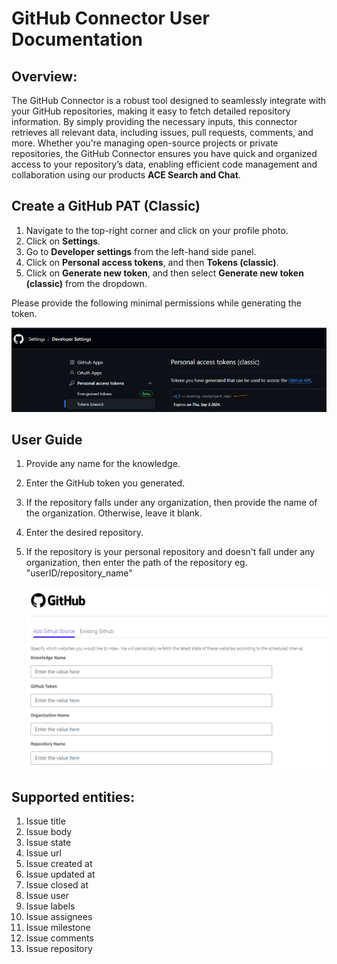 # GitHub Connector User Documentation

## Overview:
The GitHub Connector is a robust tool designed to seamlessly integrate with your GitHub repositories, making it easy to fetch detailed repository information. By simply providing the necessary inputs, this connector retrieves all relevant data, including issues, pull requests, comments, and more. Whether you're managing open-source projects or private repositories, the GitHub Connector ensures you have quick and organized access to your repository’s data, enabling efficient code management and collaboration using our products **ACE Search and Chat**.

## Create a GitHub PAT (Classic)
1. Navigate to the top-right corner and click on your profile photo.
2. Click on **Settings**.
3. Go to **Developer settings** from the left-hand side panel.
4. Click on **Personal access tokens**, and then **Tokens (classic)**.
5. Click on **Generate new token**, and then select **Generate new token (classic)** from the dropdown.

Please provide the following minimal permissions while generating the token.

![Github](Images/Github1.png)

## User Guide
1. Provide any name for the knowledge.
2. Enter the GitHub token you generated.
3. If the repository falls under any organization, then provide the name of the organization. Otherwise, leave it blank.
4. Enter the desired repository.
5. If the repository is your personal repository and doesn't fall under any organization, then enter the path of the repository eg. "userID/repository_name"

    ![Github](Images/Github2.png)

## Supported entities:

1. Issue title
2. Issue body
3. Issue state
4. Issue url
5. Issue created at
6. Issue updated at
7. Issue closed at
8. Issue user
9. Issue labels
10. Issue assignees
11. Issue milestone
12. Issue comments
13. Issue repository
